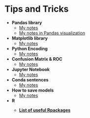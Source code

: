 # Tips and Tricks

<ul>
  <li><b>Pandas library </b>
    <ul>
        <li><a href="https://www.evernote.com/shard/s506/nl/219038697/32747205-1b4d-1933-e89e-00a6f514ccec?title=Python%20-%20Pandas%20library" target="_blank">My notes</a></li>
        <li><a href="https://www.evernote.com/shard/s506/nl/219038697/877f6bd3-30fb-b10d-9d48-24303304aa87?title=Python%20-%20Pandas%20visualization" target="_blank">My notes in Pandas visualization</a></li>
    </ul>
  </li>
  <li><b>Matplotlib library </b>
    <ul>
        <li><a href="https://www.evernote.com/shard/s506/nl/219038697/93d7e51f-0f6a-93af-9263-7b8fc576430f?title=Python%20-%20Matplotlib%20library" target="_blank">My notes</a></li>
    </ul>
  </li>
  <li><b>Python Encoding</b>
    <ul>
        <li><a href="https://www.evernote.com/shard/s506/nl/219038697/e7977c8b-36ea-54bc-a20e-0e095dcb510f?title=Python%20Encoding" target="_blank">My notes</a></li>
    </ul>
  </li>
  <li><b>Confusion Matrix & ROC</b>
    <ul>
        <li><a href="https://www.evernote.com/shard/s506/nl/219038697/0b6c46de-f7e6-581e-8d48-2d67569a5483?title=Python%20-%20Confusion%20Matrix%20&%20ROC" target="_blank">My notes</a></li>
    </ul>
  </li>
  <li><b>Jupyter Notebook</b>
    <ul>
        <li><a href="https://www.evernote.com/shard/s506/nl/219038697/121b22ce-7ccf-0afe-3171-f03012d99573?title=Jupyter%20Notebook" target="_blank">My notes</a></li>
    </ul>
  </li>
  <li><b>Conda sentences</b>
    <ul>
        <li><a href="https://www.evernote.com/shard/s506/nl/219038697/96278ef9-2ccd-ad0b-394b-8ff99a5de6d0?title=Conda%20-%20Command%20sentences%20in%20Windows" target="_blank">My notes</a></li>
    </ul>
  </li>
  <li><b>How to save models</b>
    <ul>
        <li><a href="https://www.evernote.com/shard/s506/nl/219038697/39115c4f-d77e-2c5d-1b03-30fa42b8fc0b?title=Python%20-%20Save%20models" target="_blank">My notes</a></li>
    </ul>
  </li>
  <li><b>R</li>
    <ul>
        <li><a href="https://support.rstudio.com/hc/en-us/articles/201057987-Quick-list-of-useful-R-packages">List of useful Rpackages</a>   </li>
    </ul>
  </li>
</ul>
